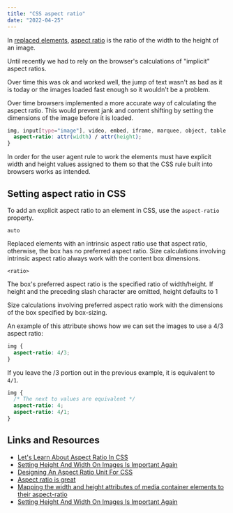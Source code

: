 ```yaml
---
title: "CSS aspect ratio"
date: "2022-04-25"
---
```


In [replaced elements](https://developer.mozilla.org/en-US/docs/Web/CSS/Replaced_element), [aspect ratio](https://en.wikipedia.org/wiki/Aspect_ratio_(image)) is the ratio of the width to the height of an image.

Until recently we had to rely on the browser's calculations of "implicit" aspect ratios.

Over time this was ok and worked well, the jump of text wasn't as bad as it is today or the images loaded fast enough so it wouldn't be a problem.

Over time browsers implemented a more accurate way of calculating the aspect ratio. This would prevent jank and content shifting by setting the dimensions of the image before it is loaded.

```css
img, input[type="image"], video, embed, iframe, marquee, object, table {
  aspect-ratio: attr(width) / attr(height);
}
```

In order for the user agent rule to work the elements must have explicit width and height values assigned to them so that the CSS rule built into browsers works as intended.

## Setting aspect ratio in CSS

To add an explicit aspect ratio to an element in CSS, use the `aspect-ratio` property.

`auto`

Replaced elements with an intrinsic aspect ratio use that aspect ratio, otherwise, the box has no preferred aspect ratio. Size calculations involving intrinsic aspect ratio always work with the content box dimensions.

`<ratio>`

The box's preferred aspect ratio is the specified ratio of width/height. If height and the preceding slash character are omitted, height defaults to 1

Size calculations involving preferred aspect ratio work with the dimensions of the box specified by box-sizing.

An example of this attribute shows how we can set the images to use a 4/3 aspect ratio:

```css
img {
  aspect-ratio: 4/3;
}
```

If you leave the /3 portion out in the previous example, it is equivalent to `4/1`.

```css
img {
  /* The next to values are equivalent */
  aspect-ratio: 4;
  aspect-ratio: 4/1;
}
```

## Links and Resources

* [Let's Learn About Aspect Ratio In CSS](https://ishadeed.com/article/css-aspect-ratio/)
* [Setting Height And Width On Images Is Important Again](https://www.smashingmagazine.com/2020/03/setting-height-width-images-important-again/)
* [Designing An Aspect Ratio Unit For CSS](https://www.smashingmagazine.com/2019/03/aspect-ratio-unit-css/)
* [Aspect ratio is great](https://css-irl.info/aspect-ratio-is-great/)
* [Mapping the width and height attributes of media container elements to their aspect-ratio](https://developer.mozilla.org/en-US/docs/Web/Media/images/aspect_ratio_mapping)
* [Setting Height And Width On Images Is Important Again](https://www.smashingmagazine.com/2020/03/setting-height-width-images-important-again/)
